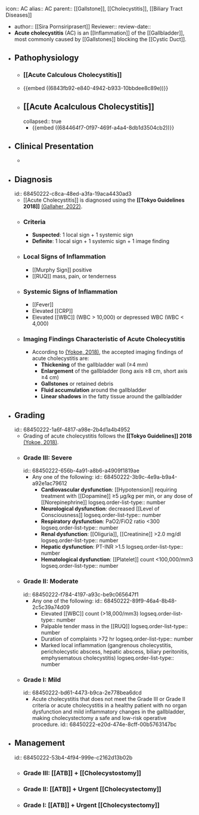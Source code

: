 icon:: AC
alias:: AC
parent:: [[Gallstone]], [[Cholecystitis]], [[Biliary Tract Diseases]]

- author:: [[Sira Pornsiriprasert]] 
  Reviewer::
  review-date::
- **Acute cholecystitis** (AC) is an [[Inflammation]] of the [[Gallbladder]], most commonly caused by [[Gallstones]] blocking the [[Cystic Duct]].
- ## Pathophysiology
	- ### [[Acute Calculous Cholecystitis]]
	- {{embed ((6843fb92-e840-4942-b933-10bbdee8c89e))}}
	- ## [[Acute Acalculous Cholecystitis]]
	  collapsed:: true
		- {{embed ((684464f7-0f97-469f-a4a4-8db1d3504cb2))}}
- ## Clinical Presentation
	-
- ## Diagnosis
  id:: 68450222-c8ca-48ed-a3fa-19aca4430ad3
	- [[Acute Cholecystitis]] is diagnosed using the **[[Tokyo Guidelines 2018]]** [(Gallaher, 2022)]([[References/gallaherAcuteCholecystitisReview2022]]).
	- ### Criteria
		- **Suspected**: 1 local sign + 1 systemic sign
		- **Definite**: 1 local sign + 1 systemic sign + 1 image finding
	- ### Local Signs of Inflammation
		- [[Murphy Sign]] positive
		- [[RUQ]] mass, pain, or tenderness
	- ### Systemic Signs of Inflammation
		- [[Fever]]
		- Elevated [[CRP]]
		- Elevated [[WBC]] (WBC > 10,000) or depressed WBC (WBC < 4,000)
	- ### Imaging Findings Characteristic of Acute Cholecystitis
		- According to [(Yokoe, 2018)]([[References/yokoeTokyoGuidelines20182018]]), the accepted imaging findings of acute cholecystitis are:
			- **Thickening** of the gallbladder wall (≥4 mm)
			- **Enlargement** of the gallbladder (long axis ≥8 cm, short axis ≥4 cm)
			- **Gallstones** or retained debris
			- **Fluid accumulation** around the gallbladder
			- **Linear shadows** in the fatty tissue around the gallbladder
- ## Grading
  id:: 68450222-1a6f-4817-a98e-2b4d1a4b4952
	- Grading of acute cholecystitis follows the **[[Tokyo Guidelines]] 2018** [(Yokoe, 2018)]([[References/yokoeTokyoGuidelines20182018]]).
	- ### Grade III: Severe
	  id:: 68450222-656b-4a91-a8b6-a4909f1819ae
		- Any one of the following:
		  id:: 68450222-3b9c-4e9a-b9a4-a92e1ac79612
			- **Cardiovascular dysfunction**: [[Hypotension]] requiring treatment with [[Dopamine]] ≥5 μg/kg per min, or any dose of [[Norepinephrine]]
			  logseq.order-list-type:: number
			- **Neurological dysfunction**: decreased [[Level of Consciousness]]
			  logseq.order-list-type:: number
			- **Respiratory dysfunction**: PaO2/FiO2 ratio <300
			  logseq.order-list-type:: number
			- **Renal dysfunction**: [[Oliguria]], [[Creatinine]] >2.0 mg/dl
			  logseq.order-list-type:: number
			- **Hepatic dysfunction**: PT-INR >1.5
			  logseq.order-list-type:: number
			- **Hematological dysfunction**: [[Platelet]] count <100,000/mm3
			  logseq.order-list-type:: number
	- ### Grade II: Moderate
	  id:: 68450222-f784-4197-a93c-be9c065647f1
		- Any one of the following:
		  id:: 68450222-89f9-46a4-8b48-2c5c39a74d09
			- Elevated [[WBC]] count (>18,000/mm3)
			  logseq.order-list-type:: number
			- Palpable tender mass in the [[RUQ]]
			  logseq.order-list-type:: number
			- Duration of complaints >72 hr
			  logseq.order-list-type:: number
			- Marked local inflammation (gangrenous cholecystitis, pericholecystic abscess, hepatic abscess, biliary peritonitis, emphysematous cholecystitis)
			  logseq.order-list-type:: number
	- ### Grade I: Mild
	  id:: 68450222-bd61-4473-b9ca-2e778bea6dcd
		- Acute cholecystitis that does not meet the Grade III or Grade II criteria or acute cholecystitis in a healthy patient with no organ dysfunction and mild inflammatory changes in the gallbladder, making cholecystectomy a safe and low-risk operative procedure.
		  id:: 68450222-e20d-474e-8cff-00b5763147bc
- ## Management
  id:: 68450222-53b4-4f94-999e-c2162d13b02b
	- ### Grade III: [[ATB]] + [[Cholecystostomy]]
	- ### Grade II: [[ATB]] + Urgent [[Cholecystectomy]]
	- ### Grade I: [[ATB]] + Urgent [[Cholecystectomy]]